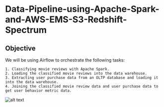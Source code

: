 # Data-Pipeline-using-Apache-Spark-and-AWS-EMS-S3-Redshift-Spectrum

## Objective

We will be using Airflow to orchestrate the following tasks:

    1. Classifying movie reviews with Apache Spark.
    2. Loading the classified movie reviews into the data warehouse.
    3. Extracting user purchase data from an OLTP database and loading it into the data warehouse.
    4. Joining the classified movie review data and user purchase data to get user behavior metric data.
 ![alt text](https://github.com/ddahiya16/Data-Pipeline-using-Apache-Spark-and-AWS-EMS-S3-Redshift-Spectrum-/blob/main/images/diag_data_flow.png)
